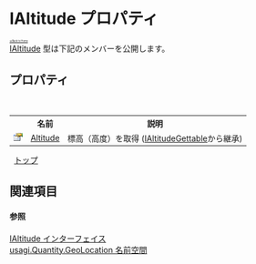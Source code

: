 # IAltitude プロパティ

<div style="font-size:30%"><a href="https://github.com/usagi/usagi.cs/blob/master/docs/Home.md">≪Back to Home</a></div><a href="T_usagi_Quantity_GeoLocation_IAltitude.md">IAltitude</a> 型は下記のメンバーを公開します。


## プロパティ
&nbsp;<table><tr><th></th><th>名前</th><th>説明</th></tr><tr><td>![Public プロパティ](media/pubproperty.gif "Public プロパティ")</td><td><a href="P_usagi_Quantity_GeoLocation_IAltitudeGettable_Altitude.md">Altitude</a></td><td>
標高（高度）を取得
 (<a href="T_usagi_Quantity_GeoLocation_IAltitudeGettable.md">IAltitudeGettable</a>から継承)</td></tr></table>&nbsp;
<a href="#ialtitude-プロパティ">トップ</a>

## 関連項目


#### 参照
<a href="T_usagi_Quantity_GeoLocation_IAltitude.md">IAltitude インターフェイス</a><br /><a href="N_usagi_Quantity_GeoLocation.md">usagi.Quantity.GeoLocation 名前空間</a><br />